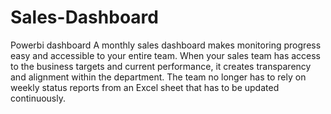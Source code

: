 # Sales-Dashboard
Powerbi dashboard
A monthly sales dashboard makes monitoring progress easy and accessible to your entire team. When your sales team has access to the business targets and current performance, it creates transparency and alignment within the department. The team no longer has to rely on weekly status reports from an Excel sheet that has to be updated continuously.
